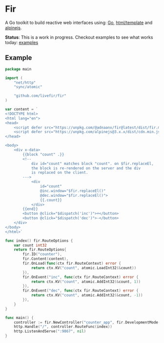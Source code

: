 # Fir

A Go toolkit to build reactive web interfaces using: [Go](https://go.dev/), [html/template](https://pkg.go.dev/html/template) and [alpinejs](https://alpinejs.dev/). 

**Status**: This is a work in progress. Checkout examples to see what works today: [examples](./examples/)

## Example

```go
package main

import (
	"net/http"
	"sync/atomic"

	"github.com/livefir/fir"
)

var content = `
<!DOCTYPE html>
<html lang="en">
<head>
	<script defer src="https://unpkg.com/@adnaanx/fir@latest/dist/fir.min.js"></script>
	<script defer src="https://unpkg.com/alpinejs@3.x.x/dist/cdn.min.js"></script>
</head>

<body>
	<div x-data>
		{{block "count" .}}
		<!-- 
            div id="count" matches block "count". on $fir.replaceEl, 
			the block is re-rendered on the server and the div 
            is replaced on the client.
		--->
			<div 
				id="count"
				@inc.window="$fir.replaceEl()" 
				@dec.window="$fir.replaceEl()">
				{{.count}}
			</div>
		{{end}}
		<button @click="$dispatch('inc')">+</button>
		<button @click="$dispatch('dec')">-</button>
	</div>
</body>
</html>`

func index() fir.RouteOptions {
	var count int32
	return fir.RouteOptions{
		fir.ID("counter"),
		fir.Content(content),
		fir.OnLoad(func(ctx fir.RouteContext) error {
			return ctx.KV("count", atomic.LoadInt32(&count))
		}),
		fir.OnEvent("inc", func(ctx fir.RouteContext) error {
			return ctx.KV("count", atomic.AddInt32(&count, 1))
		}),
		fir.OnEvent("dec", func(ctx fir.RouteContext) error {
			return ctx.KV("count", atomic.AddInt32(&count, -1))
		}),
	}
}

func main() {
	controller := fir.NewController("counter_app", fir.DevelopmentMode(true))
	http.Handle("/", controller.RouteFunc(index))
	http.ListenAndServe(":9867", nil)
}
```
